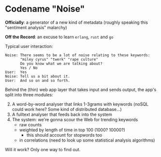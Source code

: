 Codename "Noise"
==============

**Officially**: a generator of a new kind of metadata (roughly speaking this "sentiment analysis" malarchy)

**Off the Record**: an excuse to learn `erlang`, `rust` and `go`


Typical user interaction:


    Noise: There seems to be a lot of noise relating to these keywords:
           "miley cyrus" "twerk" "rape culture"
           Do you know what we are talking about?
           Yes / No
    User:  Yes
    Noise: Tell us a bit about it.
    User:  And so on and so forth.


Behind the (thin) web app layer that takes input and sends output, the app's split into three modules:

2. A word-by-word analyser that links 1-3grams with keywords (noSQL could work here? Some kind of distributed database...)
3. A fulltext analyser that feeds back into the system
4. The system: we're gonna scour the Web for trending keywords
   - raw counts
   - weighted by length of time in top 100 (1000? 10000?)
     - this should account for stopwords too
   - in correlations (need to look up some statistical analysis algorithms)


Will it work? Only one way to find out.
